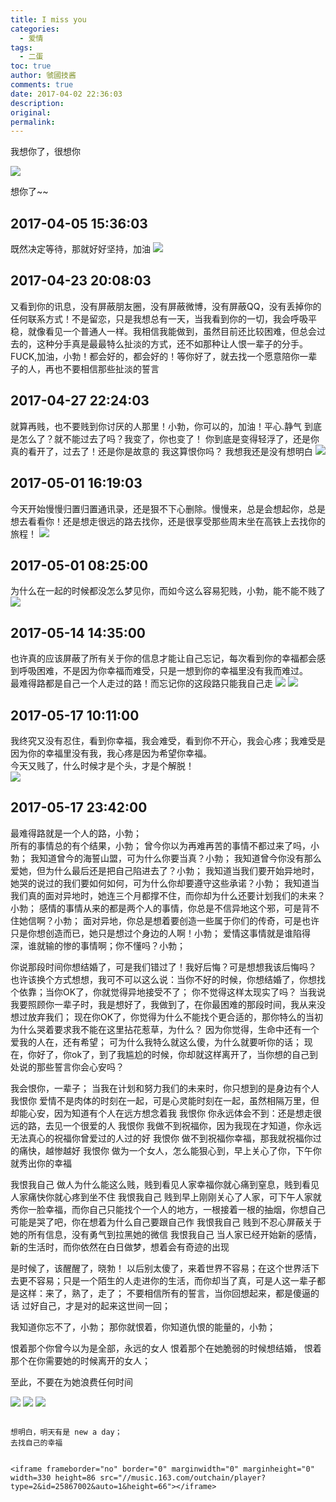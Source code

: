 ```yaml
---
title: I miss you
categories:
  - 爱情
tags:
  - 二蛋
toc: true
author: 虢國技酱
comments: true
date: 2017-04-02 22:36:03
description:
original:
permalink:
---
```


我想你了，很想你

<!-- more -->


![](/images/feel/GEDC5198.JPG)

想你了~~

## 2017-04-05 15:36:03
既然决定等待，那就好好坚持，加油
![](/images/feel/WechatIMG109.png)

## 2017-04-23 20:08:03
又看到你的讯息，没有屏蔽朋友圈，没有屏蔽微博，没有屏蔽QQ，没有丢掉你的任何联系方式！不是留恋，只是我想总有一天，当我看到你的一切，我会呼吸平稳，就像看见一个普通人一样。我相信我能做到，虽然目前还比较困难，但总会过去的，这种分手真是最最特么扯淡的方式，还不如那种让人恨一辈子的分手。FUCK,加油，小勃！都会好的，都会好的！等你好了，就去找一个愿意陪你一辈子的人，再也不要相信那些扯淡的誓言

## 2017-04-27 22:24:03
就算再贱，也不要贱到你讨厌的人那里！小勃，你可以的，加油！平心.静气
到底是怎么了？就不能过去了吗？我变了，你也变了！
你到底是变得轻浮了，还是你真的看开了，过去了！还是你是故意的
我这算恨你吗？
我想我还是没有想明白
![](/images/feel/WechatIMG110.png)

## 2017-05-01 16:19:03
今天开始慢慢归置归置通讯录，还是狠不下心删除。慢慢来，总是会想起你，总是想去看看你！还是想走很远的路去找你，还是很享受那些周末坐在高铁上去找你的旅程！
![](/images/feel/WechatIMG120.jpeg)

## 2017-05-01 08:25:00
为什么在一起的时候都没怎么梦见你，而如今这么容易犯贱，小勃，能不能不贱了
![](/images/feel/WechatIMG119.jpeg)

## 2017-05-14 14:35:00
也许真的应该屏蔽了所有关于你的信息才能让自己忘记，每次看到你的幸福都会感到呼吸困难，不是因为你幸福而难受，只是一想到你的幸福里没有我而难过。     
最难得路都是自己一个人走过的路！而忘记你的这段路只能我自己走
![](/images/feel/qinghua001.jpg)
![](/images/feel/qinghua002.jpg)

## 2017-05-17 10:11:00
我终究又没有忍住，看到你幸福，我会难受，看到你不开心，我会心疼；我难受是因为你的幸福里没有我，我心疼是因为希望你幸福。    
今天又贱了，什么时候才是个头，才是个解脱！    
![](/images/feel/WechatIMG129.jpeg)

## 2017-05-17 23:42:00
最难得路就是一个人的路，小勃；    
所有的事情总的有个结果，小勃；
曾今你以为再难再苦的事情不都过来了吗，小勃；
我知道曾今的海誓山盟，可为什么你要当真？小勃；
我知道曾今你没有那么爱她，但为什么最后还是把自己陷进去了？小勃；
我知道当我们要开始异地时，她哭的说过的我们要如何如何，可为什么你却要遵守这些承诺？小勃；
我知道当我们真的面对异地时，她连三个月都撑不住，而你却为什么还要计划我们的未来？小勃；
感情的事情从来的都是两个人的事情，你总是不信异地这个邪，可是背不住她信啊？小勃；
面对异地，你总是想着要创造一些属于你们的传奇，可是也许只是你想创造而已，她只是想过个身边的人啊！小勃；
爱情这事情就是谁陷得深，谁就输的惨的事情啊；你不懂吗？小勃；

你说那段时间你想结婚了，可是我们错过了！我好后悔？可是想想我该后悔吗？
也许该换个方式想想，我可不可以这么说：当你不好的时候，你想结婚了，你想找个依靠；当你OK了，你就觉得异地接受不了；
你不觉得这样太现实了吗？
当我说我要照顾你一辈子时，我是想好了，我做到了，在你最困难的那段时间，我从来没想过放弃我们；
现在你OK了，你觉得为什么不能找个更合适的，那你特么的当初为什么哭着要求我不能在这里拈花惹草，为什么？
因为你觉得，生命中还有一个爱我的人在，还有希望；
可为什么我特么就这么傻，为什么就要听你的话；
现在，你好了，你ok了，到了我尴尬的时候，你却就这样离开了，当你想的自己到处说的那些誓言你会心安吗？

我会恨你，一辈子；
当我在计划和努力我们的未来时，你只想到的是身边有个人
我恨你
爱情不是肉体的时刻在一起，可是心灵能时刻在一起，虽然相隔万里，但却能心安，因为知道有个人在远方想念着我
我恨你
你永远体会不到：还是想走很远的路，去见一个很爱的人
我恨你
我做不到祝福你，因为我现在才知道，你永远无法真心的祝福你曾爱过的人过的好
我恨你
做不到祝福你幸福，那我就祝福你过的痛快，越惨越好
我恨你
做为一个女人，怎么能狠心到，早上关心了你，下午你就秀出你的幸福

我恨我自己
做人为什么能这么贱，贱到看见人家幸福你就心痛到窒息，贱到看见人家痛快你就心疼到坐不住
我恨我自己
贱到早上刚刚关心了人家，可下午人家就秀你一脸幸福，而你自己只能找个一个人的地方，一根接着一根的抽烟，你想自己可能是哭了吧，你在想着为什么自己要跟自己作
我恨我自己
贱到不忍心屏蔽关于她的所有信息，没有勇气到拉黑她的微信
我恨我自己
当人家已经开始新的感情，新的生活时，而你依然在白日做梦，想着会有奇迹的出现

是时候了，该醒醒了，晓勃！
以后别太傻了，来着世界不容易；在这个世界活下去更不容易；只是一个陌生的人走进你的生活，而你却当了真，可是人这一辈子都是这样：来了，熟了，走了；
不要相信所有的誓言，当你回想起来，都是傻逼的话
过好自己，才是对的起来这世间一回；

我知道你忘不了，小勃；
那你就恨着，你知道仇恨的能量的，小勃；

恨着那个你曾今以为是全部，永远的女人
恨着那个在她脆弱的时候想结婚，
恨着那个在你需要她的时候离开的女人；

至此，不要在为她浪费任何时间

![](/images/feel/WechatIMG130.jpeg)
![](/images/feel/WechatIMG131.jpeg)
![](/images/feel/WechatIMG132.jpeg)

~~~~~~~~~~~~~~~

想明白，明天有是 new a day；
去找自己的幸福


<iframe frameborder="no" border="0" marginwidth="0" marginheight="0" width=330 height=86 src="//music.163.com/outchain/player?type=2&id=25867002&auto=1&height=66"></iframe>
